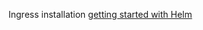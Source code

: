 Ingress installation [getting started with Helm](https://kubernetes.github.io/ingress-nginx/deploy/#using-helm)